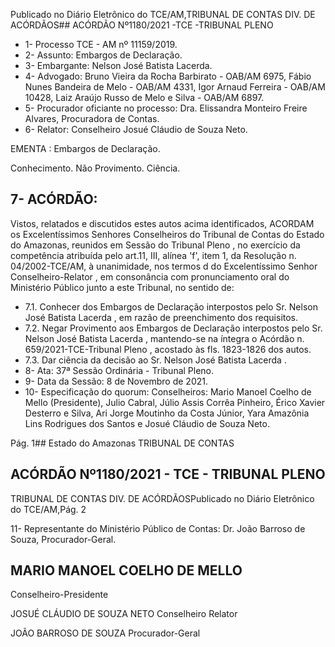 Publicado  no  Diário  Eletrônico do TCE/AM,TRIBUNAL DE CONTAS DIV. DE ACÓRDÃOS## ACÓRDÃO Nº1180/2021 -TCE -TRIBUNAL PLENO

- 1- Processo TCE - AM nº 11159/2019.
- 2- Assunto: Embargos de Declaração.
- 3- Embargante: Nelson José Batista Lacerda.
- 4- Advogado: Bruno Vieira da Rocha Barbirato - OAB/AM 6975, Fábio Nunes Bandeira de Melo - OAB/AM 4331, Igor Arnaud Ferreira - OAB/AM 10428, Laiz Araújo Russo de Melo e Silva - OAB/AM 6897.
- 5- Procurador oficiante no processo: Dra. Elissandra Monteiro Freire Alvares, Procuradora de Contas.
- 6- Relator: Conselheiro Josué Cláudio de Souza Neto.

EMENTA : Embargos de Declaração.

Conhecimento. Não Provimento. Ciência.

## 7- ACÓRDÃO:

Vistos, relatados e discutidos estes autos acima identificados, ACORDAM os Excelentíssimos Senhores Conselheiros do Tribunal de Contas do Estado do Amazonas, reunidos  em  Sessão  do Tribunal  Pleno ,  no  exercício  da  competência  atribuída  pelo art.11,  III,  alínea  'f',  item  1,  da  Resolução  n.  04/2002-TCE/AM, à  unanimidade, nos termos d do Excelentíssimo Senhor Conselheiro-Relator , em consonância com pronunciamento oral do Ministério Público junto a este Tribunal, no sentido de:

- 7.1. Conhecer dos  Embargos  de  Declaração  interpostos  pelo  Sr. Nelson José Batista Lacerda , em razão de preenchimento dos requisitos.
- 7.2. Negar Provimento aos  Embargos de Declaração interpostos pelo Sr. Nelson José Batista Lacerda , mantendo-se na íntegra o Acórdão n. 659/2021-TCE-Tribunal Pleno , acostado às fls. 1823-1826 dos autos.
- 7.3. Dar ciência da decisão ao Sr. Nelson José Batista Lacerda .
- 8- Ata: 37ª Sessão Ordinária - Tribunal Pleno.
- 9- Data da Sessão: 8 de Novembro de 2021.
- 10-  Especificação do quorum: Conselheiros: Mario Manoel Coelho de Mello (Presidente), Julio Cabral, Júlio Assis Corrêa Pinheiro, Érico Xavier Desterro e Silva, Ari  Jorge  Moutinho  da  Costa  Júnior,  Yara  Amazônia  Lins  Rodrigues  dos  Santos  e Josué Cláudio de Souza Neto.

Pág. 1## Estado do Amazonas TRIBUNAL DE CONTAS

## ACÓRDÃO Nº1180/2021 - TCE - TRIBUNAL PLENO

TRIBUNAL DE CONTAS DIV. DE ACÓRDÃOSPublicado  no  Diário  Eletrônico do TCE/AM,Pág. 2

11-  Representante  do  Ministério  Público  de  Contas: Dr. João  Barroso  de  Souza, Procurador-Geral.

## MARIO MANOEL COELHO DE MELLO

Conselheiro-Presidente

JOSUÉ CLÁUDIO DE SOUZA NETO Conselheiro Relator

JOÃO BARROSO DE SOUZA Procurador-Geral